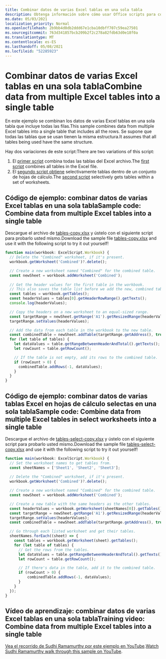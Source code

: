 ```yaml
---
title: Combinar datos de varias Excel tablas en una sola tabla
description: Obtenga información sobre cómo usar Office scripts para combinar datos de varias Excel en una sola tabla.
ms.date: 05/03/2021
localization_priority: Normal
ms.openlocfilehash: 2b9bb4d0db2ddd67e1cba10dbff707c59ea27501
ms.sourcegitcommit: 763d341857bcb209b2f2c278a82fdb63d0e18f0a
ms.translationtype: MT
ms.contentlocale: es-ES
ms.lasthandoff: 05/08/2021
ms.locfileid: "52285923"
---
```

# <a name="combine-data-from-multiple-excel-tables-into-a-single-table"></a><span data-ttu-id="47c18-103">Combinar datos de varias Excel tablas en una sola tabla</span><span class="sxs-lookup"><span data-stu-id="47c18-103">Combine data from multiple Excel tables into a single table</span></span>

<span data-ttu-id="47c18-104">En este ejemplo se combinan los datos de varias Excel tablas en una sola tabla que incluye todas las filas.</span><span class="sxs-lookup"><span data-stu-id="47c18-104">This sample combines data from multiple Excel tables into a single table that includes all the rows.</span></span> <span data-ttu-id="47c18-105">Se supone que todas las tablas que se usan tienen la misma estructura.</span><span class="sxs-lookup"><span data-stu-id="47c18-105">It assumes that all tables being used have the same structure.</span></span>

<span data-ttu-id="47c18-106">Hay dos variaciones de este script:</span><span class="sxs-lookup"><span data-stu-id="47c18-106">There are two variations of this script:</span></span>

1. <span data-ttu-id="47c18-107">El [primer script](#sample-code-combine-data-from-multiple-excel-tables-into-a-single-table) combina todas las tablas del Excel archivo.</span><span class="sxs-lookup"><span data-stu-id="47c18-107">The [first script](#sample-code-combine-data-from-multiple-excel-tables-into-a-single-table) combines all tables in the Excel file.</span></span>
1. <span data-ttu-id="47c18-108">El [segundo script obtiene](#sample-code-combine-data-from-multiple-excel-tables-in-select-worksheets-into-a-single-table) selectivamente tablas dentro de un conjunto de hojas de cálculo.</span><span class="sxs-lookup"><span data-stu-id="47c18-108">The [second script](#sample-code-combine-data-from-multiple-excel-tables-in-select-worksheets-into-a-single-table) selectively gets tables within a set of worksheets.</span></span>

## <a name="sample-code-combine-data-from-multiple-excel-tables-into-a-single-table"></a><span data-ttu-id="47c18-109">Código de ejemplo: combinar datos de varias Excel tablas en una sola tabla</span><span class="sxs-lookup"><span data-stu-id="47c18-109">Sample code: Combine data from multiple Excel tables into a single table</span></span>

<span data-ttu-id="47c18-110">Descargue el archivo de <a href="tables-copy.xlsx">tables-copy.xlsx</a> y ústelo con el siguiente script para probarlo usted mismo.</span><span class="sxs-lookup"><span data-stu-id="47c18-110">Download the sample file <a href="tables-copy.xlsx">tables-copy.xlsx</a> and use it with the following script to try it out yourself!</span></span>

```TypeScript
function main(workbook: ExcelScript.Workbook) {
  // Delete the "Combined" worksheet, if it's present.
  workbook.getWorksheet('Combined')?.delete();

  // Create a new worksheet named "Combined" for the combined table.
  const newSheet = workbook.addWorksheet('Combined');
  
  // Get the header values for the first table in the workbook.
  // This also saves the table list before we add the new, combined table.
  const tables = workbook.getTables();    
  const headerValues = tables[0].getHeaderRowRange().getTexts();
  console.log(headerValues);

  // Copy the headers on a new worksheet to an equal-sized range.
  const targetRange = newSheet.getRange('A1').getResizedRange(headerValues.length-1, headerValues[0].length-1);
  targetRange.setValues(headerValues);

  // Add the data from each table in the workbook to the new table.
  const combinedTable = newSheet.addTable(targetRange.getAddress(), true);
  for (let table of tables) {      
    let dataValues = table.getRangeBetweenHeaderAndTotal().getTexts();
    let rowCount = table.getRowCount();

    // If the table is not empty, add its rows to the combined table.
    if (rowCount > 0) {
      combinedTable.addRows(-1, dataValues);
    }
  }
}
```

## <a name="sample-code-combine-data-from-multiple-excel-tables-in-select-worksheets-into-a-single-table"></a><span data-ttu-id="47c18-111">Código de ejemplo: combinar datos de varias tablas Excel en hojas de cálculo selectas en una sola tabla</span><span class="sxs-lookup"><span data-stu-id="47c18-111">Sample code: Combine data from multiple Excel tables in select worksheets into a single table</span></span>

<span data-ttu-id="47c18-112">Descargue el archivo de <a href="tables-select-copy.xlsx">tables-select-copy.xlsx</a> y ústelo con el siguiente script para probarlo usted mismo.</span><span class="sxs-lookup"><span data-stu-id="47c18-112">Download the sample file <a href="tables-select-copy.xlsx">tables-select-copy.xlsx</a> and use it with the following script to try it out yourself!</span></span>

```TypeScript
function main(workbook: ExcelScript.Workbook) {
  // Set the worksheet names to get tables from.
  const sheetNames = ['Sheet1', 'Sheet2', 'Sheet3'];
    
  // Delete the "Combined" worksheet, if it's present.
  workbook.getWorksheet('Combined')?.delete();

  // Create a new worksheet named "Combined" for the combined table.
  const newSheet = workbook.addWorksheet('Combined');

  // Create a new table with the same headers as the other tables.
  const headerValues = workbook.getWorksheet(sheetNames[0]).getTables()[0].getHeaderRowRange().getTexts();
  const targetRange = newSheet.getRange('A1').getResizedRange(headerValues.length-1, headerValues[0].length-1);
  targetRange.setValues(headerValues);
  const combinedTable = newSheet.addTable(targetRange.getAddress(), true);

  // Go through each listed worksheet and get their tables.
  sheetNames.forEach((sheet) => {
    const tables = workbook.getWorksheet(sheet).getTables();     
    for (let table of tables) {
      // Get the rows from the tables.
      let dataValues = table.getRangeBetweenHeaderAndTotal().getTexts();
      let rowCount = table.getRowCount();

      // If there's data in the table, add it to the combined table.
      if (rowCount > 0) {
          combinedTable.addRows(-1, dataValues);
      }
    }
  });
}
```

## <a name="training-video-combine-data-from-multiple-excel-tables-into-a-single-table"></a><span data-ttu-id="47c18-113">Vídeo de aprendizaje: combinar datos de varias Excel tablas en una sola tabla</span><span class="sxs-lookup"><span data-stu-id="47c18-113">Training video: Combine data from multiple Excel tables into a single table</span></span>

<span data-ttu-id="47c18-114">[Vea el recorrido de Sudhi Ramamurthy por este ejemplo en YouTube](https://youtu.be/di-8JukK3Lc).</span><span class="sxs-lookup"><span data-stu-id="47c18-114">[Watch Sudhi Ramamurthy walk through this sample on YouTube](https://youtu.be/di-8JukK3Lc).</span></span>
